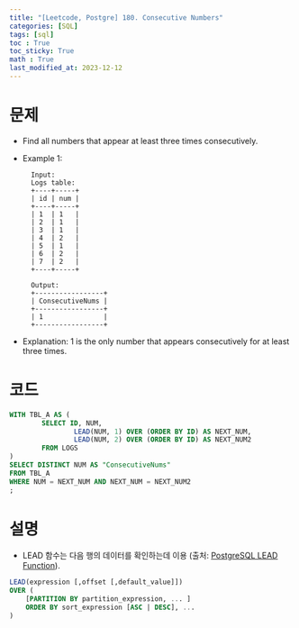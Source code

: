 ```yaml
---
title: "[Leetcode, Postgre] 180. Consecutive Numbers"
categories: [SQL]
tags: [sql]
toc : True
toc_sticky: True
math : True
last_modified_at: 2023-12-12
---
```


# 문제
- Find all numbers that appear at least three times consecutively.
- Example 1:

        Input: 
        Logs table:
        +----+-----+
        | id | num |
        +----+-----+
        | 1  | 1   |
        | 2  | 1   |
        | 3  | 1   |
        | 4  | 2   |
        | 5  | 1   |
        | 6  | 2   |
        | 7  | 2   |
        +----+-----+

        Output: 
        +-----------------+
        | ConsecutiveNums |
        +-----------------+
        | 1               |
        +-----------------+
- Explanation: 1 is the only number that appears consecutively for at least three times.


# 코드
```sql
WITH TBL_A AS (
        SELECT ID, NUM,
                LEAD(NUM, 1) OVER (ORDER BY ID) AS NEXT_NUM,
                LEAD(NUM, 2) OVER (ORDER BY ID) AS NEXT_NUM2
        FROM LOGS
)
SELECT DISTINCT NUM AS "ConsecutiveNums"
FROM TBL_A
WHERE NUM = NEXT_NUM AND NEXT_NUM = NEXT_NUM2
;
```

# 설명

- LEAD 함수는 다음 행의 데이터를 확인하는데 이용 (출처: [PostgreSQL LEAD Function](https://www.postgresqltutorial.com/postgresql-window-function/postgresql-lead-function/)).
```sql
LEAD(expression [,offset [,default_value]]) 
OVER (
    [PARTITION BY partition_expression, ... ]
    ORDER BY sort_expression [ASC | DESC], ...
)
```

